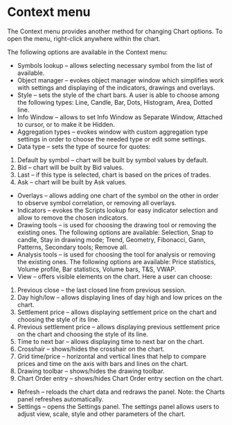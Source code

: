 # Context menu

The Context menu provides another method for changing Chart options. To open the menu, right-click anywhere within the chart.

The following options are available in the Context menu:

* Symbols lookup – allows selecting necessary symbol from the list of available.
* Object manager – evokes object manager window which simplifies work with settings and displaying of the indicators, drawings and overlays.
* Style – sets the style of the chart bars. A user is able to choose among the following types: Line, Candle, Bar, Dots, Histogram, Area, Dotted line.
* Info Window – allows to set Info Window as Separate Window, Attached to cursor, or to make it be Hidden.
* Aggregation types – evokes window with custom aggregation type settings in order to choose the needed type or edit some settings.
* Data type – sets the type of source for quotes:

1. Default by symbol – chart will be built by symbol values by default.
2. Bid – chart will be built by Bid values.
3. Last – if this type is selected, chart is based on the prices of trades.
4. Ask – chart will be built by Ask values.

* Overlays – allows adding one chart of the symbol on the other in order to observe symbol correlation, or removing all overlays.
* Indicators – evokes the Scripts lookup for easy indicator selection and allow to remove the chosen indicators.
* Drawing tools – is used for choosing the drawing tool or removing the existing ones. The following options are available: Selection, Snap to candle, Stay in drawing mode; Trend, Geometry, Fibonacci, Gann, Patterns, Secondary tools; Remove all.
* Analysis tools – is used for choosing the tool for analysis or removing the existing ones. The following options are available: Price statistics, Volume profile, Bar statistics, Volume bars, T&S, VWAP.
* View – offers visible elements on the chart. Here a user can choose:

1. Previous close – the last closed line from previous session.
2. Day high/low – allows displaying lines of day high and low prices on the chart.
3. Settlement price – allows displaying settlement price on the chart and choosing the style of its line.
4. Previous settlement price – allows displaying previous settlement price on the chart and choosing the style of its line.
5. Time to next bar – allows displaying time to next bar on the chart.
6. Crosshair – shows/hides the crosshair on the chart.
7. Grid time/price – horizontal and vertical lines that help to compare prices and time on the axis with bars and lines on the chart.
8. Drawing toolbar – shows/hides the drawing toolbar.
9. Chart Order entry – shows/hides Chart Order entry section on the chart.

* Refresh – reloads the chart data and redraws the panel. Note: the Charts panel refreshes automatically.
* Settings – opens the Settings panel. The settings panel allows users to adjust view, scale, style and other parameters of the chart.

